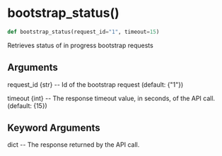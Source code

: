 # bootstrap_status()

```py
def bootstrap_status(request_id="1", timeout=15)
```

Retrieves status of in progress bootstrap requests

## Arguments
request_id {str} -- Id of the bootstrap request (default: {"1"})

timeout {int} -- The response timeout value, in seconds, of the API call. (default: {15})


## Keyword Arguments
dict -- The response returned by the API call.



